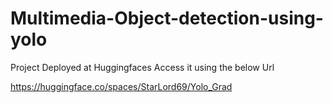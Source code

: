 # Multimedia-Object-detection-using-yolo

Project Deployed at Huggingfaces Access it using the below Url

https://huggingface.co/spaces/StarLord69/Yolo_Grad
